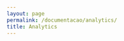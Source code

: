 ```yaml
---
layout: page
permalink: /documentacao/analytics/
title: Analytics
---
```


<!-- Explicação do eue é o analytics e como ele funciona -->